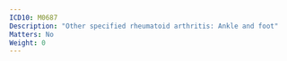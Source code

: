```yaml
---
ICD10: M0687
Description: "Other specified rheumatoid arthritis: Ankle and foot"
Matters: No
Weight: 0
---
```


